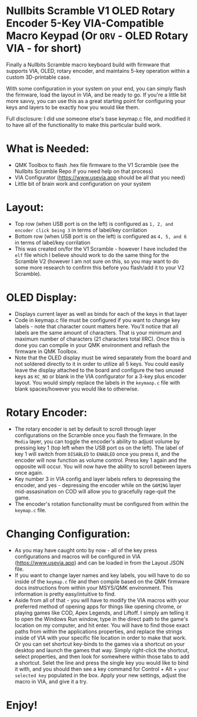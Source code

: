 # Nullbits Scramble V1 OLED Rotary Encoder 5-Key VIA-Compatible Macro Keypad (Or `ORV` - OLED Rotary VIA - for short)

Finally a Nullbits Scramble macro keyboard build with firmware that supports VIA, OLED, rotary encoder, and maintains 5-key operation within a custom 3D-printable case.

With some configuration in your system on your end, you can simply flash the firmware, load the layout in VIA, and be ready to go. If you're a little bit more savvy, you can use this as a great starting point for configuring your keys and layers to be exactly how you would like them.

Full disclosure: I did use someone else's base keymap.c file, and modified it to have all of the functionality to make this particular build work.

# What is Needed:
- QMK Toolbox to flash .hex file firmware to the V1 Scramble (see the Nullbits Scramble Repo if you need help on that process)
- VIA Configurator (https://www.usevia.app should be all that you need)
- Little bit of brain work and configuration on your system

# Layout:
- Top row (when USB port is on the left) is configured as `1, 2, and encoder click being 3` in terms of label/key corrilation
- Bottom row (when USB port is on the left) is configured as `4, 5, and 6` in terms of label/key corrilation
- This was created on/for the V1 Scramble - however I have included the `elf` file which I believe should work to do the same thing for the Scramble V2 (however I am not sure on this, so you may want to do some more research to confirm this before you flash/add it to your V2 Scramble).

# OLED Display:
- Displays current layer as well as binds for each of the keys in that layer
- Code in keymap.c file must be configured if you want to change key labels - note that character count matters here. You'll notice that all labels are the same amount of characters. That is your minimum and maximum number of characters (21 characters total IIRC). Once this is done you can compile in your QMK environment and reflash the firmware in QMK Toolbox.
- Note that the OLED display must be wired separately from the board and not soldered directly to it in order to utilize all 5 keys. You could easily leave the display attached to the board and configure the two unused keys as `KC_NO` or blank in the VIA configurator for a 3-key plus encoder layout. You would simply replace the labels in the `keymaop.c` file with blank spaces/however you would like to otherwise.

# Rotary Encoder:
- The rotary encoder is set by default to scroll through layer configurations on the Scramble once you flash the firmware. In the `Media` layer, you can toggle the encoder's ability to adjust volume by pressing key 1 (top left when the USB port os on the left). The label of key 1 will switch from `DISABLED` to `ENABLED` once you press it, and the encoder will now function as volume control. Press key 1 again and the opposite will occur. You will now have the ability to scroll between layers once again.
- Key number 3 in VIA config and layer labels refers to depressing the encoder, and yes - depressing the encoder while on the `GAMING` layer mid-assasination on COD will allow you to gracefully rage-quit the game.
- The encoder's rotation functionality must be configured from within the `keymap.c` file.

# Changing Configuration:
- As you may have caught onto by now - all of the key press configurations and macros will be configured in VIA (https://www.usevia.app) and can be loaded in from the Layout JSON file.
- If you want to change layer names and key labels, you will have to do so inside of the `keymap.c` file and then compile based on the QMK firmware docs instructions from within your MSYS/QMK environment. This information is pretty easy/intuitive to find.
- Aside from all of that - you will have to modify the VIA macros with your preferred method of opening apps for things like opening chrome, or playing games like COD, Apex Legends, and Liftoff. I simply am telling it to open the Windows Run window, type in the direct path to the game's location on my computer, and hit enter. You will have to find those exact paths from within the applications properties, and replace the strings inside of VIA with your specific file location in order to make that work. Or you can set shortcut key-binds to the games via a shortcut on your desktop and launch the games that way. Simply right-click the shortcut, select properties, and then look for somewhere within those tabs to add a shortcut. Selet the line and press the single key you would like to bind it with, and you should then see a key command for Control + Alt + `your selected key` populated in the box. Apply your new settings, adjust the macro in VIA, and give it a try.


# Enjoy!
